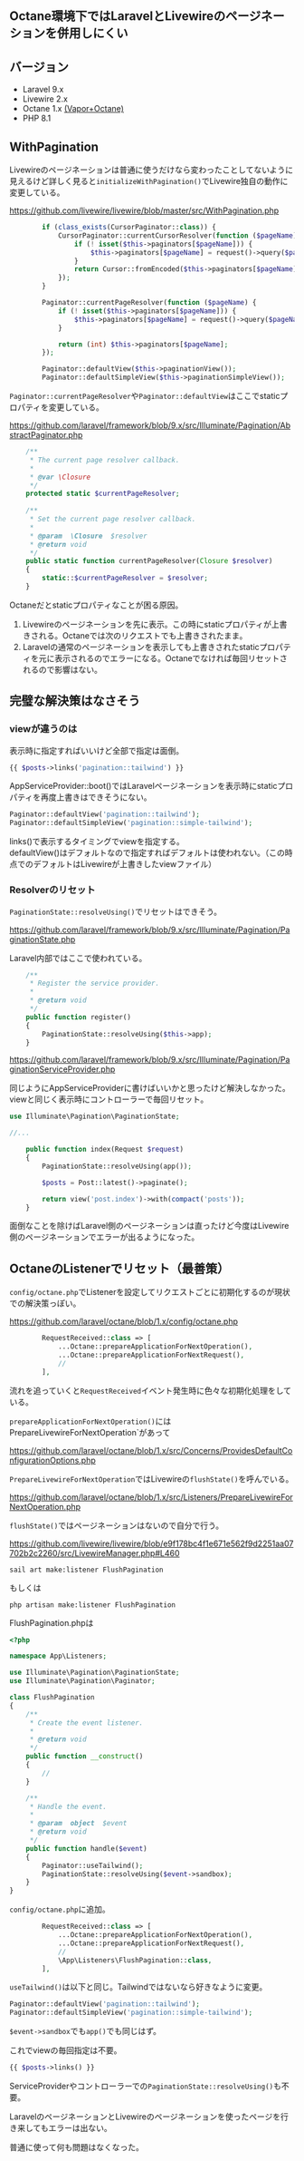 Octane環境下ではLaravelとLivewireのページネーションを併用しにくい
----

## バージョン
- Laravel 9.x
- Livewire 2.x
- Octane 1.x [(Vapor+Octane)](https://docs.vapor.build/1.0/projects/environments.html#octane)
- PHP 8.1

## WithPagination
Livewireのページネーションは普通に使うだけなら変わったことしてないように見えるけど詳しく見ると`initializeWithPagination()`でLivewire独自の動作に変更している。  

https://github.com/livewire/livewire/blob/master/src/WithPagination.php

```php
        if (class_exists(CursorPaginator::class)) {
            CursorPaginator::currentCursorResolver(function ($pageName){
                if (! isset($this->paginators[$pageName])) {
                    $this->paginators[$pageName] = request()->query($pageName, '');
                }
                return Cursor::fromEncoded($this->paginators[$pageName]);
            });
        }

        Paginator::currentPageResolver(function ($pageName) {
            if (! isset($this->paginators[$pageName])) {
                $this->paginators[$pageName] = request()->query($pageName, 1);
            }

            return (int) $this->paginators[$pageName];
        });

        Paginator::defaultView($this->paginationView());
        Paginator::defaultSimpleView($this->paginationSimpleView());
```

`Paginator::currentPageResolver`や`Paginator::defaultView`はここでstaticプロパティを変更している。

https://github.com/laravel/framework/blob/9.x/src/Illuminate/Pagination/AbstractPaginator.php

```php
    /**
     * The current page resolver callback.
     *
     * @var \Closure
     */
    protected static $currentPageResolver;
    
    /**
     * Set the current page resolver callback.
     *
     * @param  \Closure  $resolver
     * @return void
     */
    public static function currentPageResolver(Closure $resolver)
    {
        static::$currentPageResolver = $resolver;
    }
```

Octaneだとstaticプロパティなことが困る原因。

1. Livewireのページネーションを先に表示。この時にstaticプロパティが上書きされる。Octaneでは次のリクエストでも上書きされたまま。
2. Laravelの通常のページネーションを表示しても上書きされたstaticプロパティを元に表示されるのでエラーになる。Octaneでなければ毎回リセットされるので影響はない。

## 完璧な解決策はなさそう

### viewが違うのは
表示時に指定すればいいけど全部で指定は面倒。
```php
{{ $posts->links('pagination::tailwind') }}
```

AppServiceProvider::boot()ではLaravelページネーションを表示時にstaticプロパティを再度上書きはできそうにない。
```php
Paginator::defaultView('pagination::tailwind');
Paginator::defaultSimpleView('pagination::simple-tailwind');
```

links()で表示するタイミングでviewを指定する。  
defaultView()はデフォルトなので指定すればデフォルトは使われない。（この時点でのデフォルトはLivewireが上書きしたviewファイル）

### Resolverのリセット
`PaginationState::resolveUsing()`でリセットはできそう。

https://github.com/laravel/framework/blob/9.x/src/Illuminate/Pagination/PaginationState.php

Laravel内部ではここで使われている。
```php
    /**
     * Register the service provider.
     *
     * @return void
     */
    public function register()
    {
        PaginationState::resolveUsing($this->app);
    }
```

https://github.com/laravel/framework/blob/9.x/src/Illuminate/Pagination/PaginationServiceProvider.php

同じようにAppServiceProviderに書けばいいかと思ったけど解決しなかった。  
viewと同じく表示時にコントローラーで毎回リセット。

```php
use Illuminate\Pagination\PaginationState;

//...

    public function index(Request $request)
    {
        PaginationState::resolveUsing(app());

        $posts = Post::latest()->paginate();

        return view('post.index')->with(compact('posts'));
    }
```

面倒なことを除けばLaravel側のページネーションは直ったけど今度はLivewire側のページネーションでエラーが出るようになった。

## OctaneのListenerでリセット（最善策）
`config/octane.php`でListenerを設定してリクエストごとに初期化するのが現状での解決策っぽい。

https://github.com/laravel/octane/blob/1.x/config/octane.php

```php
        RequestReceived::class => [
            ...Octane::prepareApplicationForNextOperation(),
            ...Octane::prepareApplicationForNextRequest(),
            //
        ],
```

流れを追っていくと`RequestReceived`イベント発生時に色々な初期化処理をしている。

`prepareApplicationForNextOperation()`にはPrepareLivewireForNextOperation`があって

https://github.com/laravel/octane/blob/1.x/src/Concerns/ProvidesDefaultConfigurationOptions.php

`PrepareLivewireForNextOperation`ではLivewireの`flushState()`を呼んでいる。

https://github.com/laravel/octane/blob/1.x/src/Listeners/PrepareLivewireForNextOperation.php

`flushState()`ではページネーションはないので自分で行う。

https://github.com/livewire/livewire/blob/e9f178bc4f1e671e562f9d2251aa07702b2c2260/src/LivewireManager.php#L460

```
sail art make:listener FlushPagination
```
もしくは
```
php artisan make:listener FlushPagination
```

FlushPagination.phpは

```php
<?php

namespace App\Listeners;

use Illuminate\Pagination\PaginationState;
use Illuminate\Pagination\Paginator;

class FlushPagination
{
    /**
     * Create the event listener.
     *
     * @return void
     */
    public function __construct()
    {
        //
    }

    /**
     * Handle the event.
     *
     * @param  object  $event
     * @return void
     */
    public function handle($event)
    {
        Paginator::useTailwind();
        PaginationState::resolveUsing($event->sandbox);
    }
}
```

`config/octane.php`に追加。

```php
        RequestReceived::class => [
            ...Octane::prepareApplicationForNextOperation(),
            ...Octane::prepareApplicationForNextRequest(),
            //
            \App\Listeners\FlushPagination::class,
        ],
```

`useTailwind()`は以下と同じ。Tailwindではないなら好きなように変更。

```php
Paginator::defaultView('pagination::tailwind');
Paginator::defaultSimpleView('pagination::simple-tailwind');
```

`$event->sandbox`でも`app()`でも同じはず。

これでviewの毎回指定は不要。
```php
{{ $posts->links() }}
```

ServiceProviderやコントローラーでの`PaginationState::resolveUsing()`も不要。

LaravelのページネーションとLivewireのページネーションを使ったページを行き来してもエラーは出ない。

普通に使って何も問題はなくなった。
